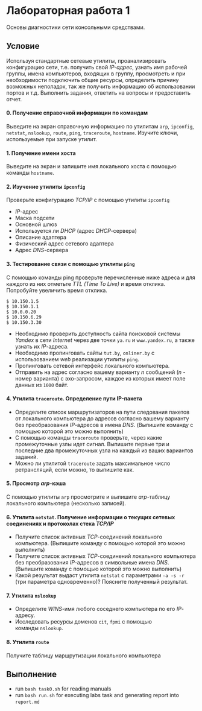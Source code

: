 # Лабораторная работа 1
Основы диагностики сети консольными средствами.

## Условие

Используя стандартные сетевые утилиты, проанализировать конфигурацию сети, т.е. получить свой *IP-адрес*, узнать имя рабочей группы, имена компьютеров, входящих в группу, просмотреть и при необходимости подключить общие ресурсы, определить причину возможных неполадок, так же получить информацию об использовании портов и т.д. Выполнить задания, ответить на вопросы и предоставить отчет.

#### 0. Получение справочной информации по командам
Выведите на экран справочную информацию по утилитам `arp`, `ipconfig`, `netstat`, `nslookup`, `route`, `ping`, `traceroute`, `hostname`. Изучите ключи, используемые при запуске утилит.

#### 1. Получение имени хоста
Выведите на экран и запишите имя локального хоста с помощью команды `hostname`.

#### 2. Изучение утилиты `ipconfig`
Проверьте конфигурацию *TCP/IP* с помощью утилиты `ipconfig`

* *IP*-адрес
* Маска подсети
* Основной шлюз
* Используется ли *DHCP* (адрес *DHCP*-сервера)
* Описание адаптера
* Физический адрес сетевого адаптера
* Адрес *DNS*-сервера

#### 3. Тестирование связи с помощью утилиты `ping`
С помощью команды ping проверьте перечисленные ниже адреса и для каждого из них отметьте *TTL (Time To Live)* и время отклика. Попробуйте увеличить время отклика.
```
$ 10.150.1.5
$ 10.150.1.1
$ 10.0.0.20
$ 10.150.6.29
$ 10.150.3.30
```
* Необходимо проверить доступность сайта поисковой системы *Yandex* в сети *Internet* через две точки `ya.ru` и `www.yandex.ru`, а также узнать их *IP*-адреса.
* Необходимо пропинговать сайты `tut.by`, `onliner.by` с использованием *web* реализации утилиты `ping`.
* Пропинговать сетевой интерфейс локального компьютера.
* Отправить на адрес согласно вашему варианту *n* сообщений (*n* - номер варианта) с эхо-запросом, каждое из которых имеет поле данных из `1000` байт.

#### 4. Утилита `traceroute`. Определение пути IP-пакета
* Определите список маршрутизаторов на пути следования пакетов от локального компьютера до адресов согласно вашему варианту без преобразования *IP*-адресов в имена *DNS*. (Выпишите команду с помощью которой это можно выполнить)
* С помощью команды `traceroute` проверьте, через какие промежуточные узлы идет сигнал. Выпишите первые три и последние два промежуточных узла на каждый из ваших вариантов заданий.
* Можно ли утилитой `traceroute` задать максимальное число ретрансляций, если можно, то выпишите как.

#### 5. Просмотр *arp*-кэша
С помощью утилиты `arp` просмотрите и выпишите *arp*-таблицу локального компьютера (несколько записей).

#### 6.	Утилита `netstat`.  Получение информации о текущих сетевых соединениях и протоколах стека *TCP/IP*
* Получите список активных *TCP*-соединений локального компьютера. (Выпишите команду с помощью которой это можно выполнить)
* Получите список активных *TCP*-соединений локального компьютера без преобразования *IP*-адресов в символьные имена *DNS*. (Выпишите команду с помощью которой это можно выполнить)
* Какой результат выдаст утилита `netstat` с параметрами `-a -s -r` (три параметра одновременно)? Поясните полученный результат.

#### 7. Утилита `nslookup` 
* Определите *WINS*-имя любого соседнего компьютера по его *IP*-адресу.
* Исследовать ресурсы доменов `cit`, `fpmi` с помощью команды `nslookup`. 

#### 8. Утилита `route`
Получите таблицу маршрутизации локального компьютера

## Выполнение

* run `bash task0.sh` for reading manuals
* run `bash run.sh` for executing labs task and generating report into `report.md`

